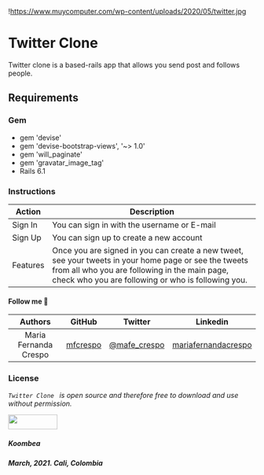 !https://www.muycomputer.com/wp-content/uploads/2020/05/twitter.jpg

# Twitter Clone

Twitter clone is a based-rails app that allows you send post and follows people.

## Requirements

### Gem
* gem 'devise'
* gem 'devise-bootstrap-views', '~> 1.0'
* gem 'will_paginate'
* gem 'gravatar_image_tag'
* Rails 6.1

### Instructions

| **Action** | **Description** |
|---|---|
| Sign In  | You can sign in with the username or E-mail  |
| Sign Up  | You can sign up to create a new account  |
| Features  | Once you are signed in you can create a new tweet, see your tweets in your home page or see the tweets from all who you are following in the main page, check who you are following or who is following you.  |

#### Follow me 💬

| Authors | GitHub | Twitter | Linkedin |
| :---: | :---: | :---: | :---: |
| Maria Fernanda Crespo | [mfcrespo](https://github.com/mfcrespo) | [@mafe_crespo](https://twitter.com/mafe_crespo) | [mariafernandacrespo](https://www.linkedin.com/in/mariafernandacrespo) |

### License
*`Twitter Clone ` is open source and therefore free to download and use without permission.*

<a href="url"><img src="https://www.python.org.co/usuarios/koombea/koombea-horizontal.png" align="middle" width="100" height="30"></a>

##### Koombea
##### March, 2021. Cali, Colombia